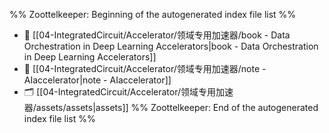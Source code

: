 %% Zoottelkeeper: Beginning of the autogenerated index file list  %%
- 📄 [[04-IntegratedCircuit/Accelerator/领域专用加速器/book - Data Orchestration in Deep Learning Accelerators|book - Data Orchestration in Deep Learning Accelerators]]
- 📄 [[04-IntegratedCircuit/Accelerator/领域专用加速器/note - AIaccelerator|note - AIaccelerator]]
- 🗂️ [[04-IntegratedCircuit/Accelerator/领域专用加速器/assets/assets|assets]]
%% Zoottelkeeper: End of the autogenerated index file list  %%
